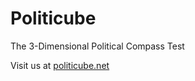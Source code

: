 # Politicube
The 3-Dimensional Political Compass Test

Visit us at [politicube.net](http://politicube.net)
